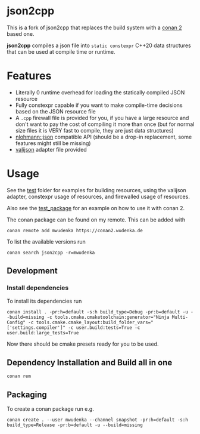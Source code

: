 # json2cpp

This is a fork of json2cpp that replaces the build system with a [conan 2](https://conan.io/) based one.

**json2cpp** compiles a json file into `static constexpr` C++20 data structures that can be used at compile time or runtime.

# Features

 * Literally 0 runtime overhead for loading the statically compiled JSON resource
 * Fully constexpr capable if you want to make compile-time decisions based on the JSON resource file
 * A `.cpp` firewall file is provided for you, if you have a large resource and don't want to pay the cost of compiling it more than once (but for normal size files it is VERY fast to compile, they are just data structures)
 * [nlohmann::json](https://github.com/nlohmann/json) compatible API (should be a drop-in replacement, some features might still be missing)
 * [valijson](https://github.com/tristanpenman/valijson) adapter file provided

# Usage

See the [test](test) folder for examples for building resources, using the valijson adapter, constexpr usage of resources, and firewalled usage of resources.

Also see the [test_package](test_package) for an example on how to use it with conan 2.

The conan package can be found on my remote. This can be added with

```shell
conan remote add mwudenka https://conan2.wudenka.de
```

To list the available versions run
```shell
conan search json2cpp -r=mwudenka
```

## Development

### Install dependencies

To install its dependencies run

```shell
conan install . -pr:h=default -s:h build_type=Debug -pr:b=default -u --build=missing -c tools.cmake.cmaketoolchain:generator="Ninja Multi-Config" -c tools.cmake.cmake_layout:build_folder_vars="['settings.compiler']" -c user.build:tests=True -c user.build:large_tests=True
```

Now there should be cmake presets ready for you to be used.

## Dependency Installation and Build all in one

```shell
conan rem
```

## Packaging

To create a conan package run e.g.
```shell
conan create . --user mwudenka --channel snapshot -pr:h=default -s:h build_type=Release -pr:b=default -u --build=missing

```
